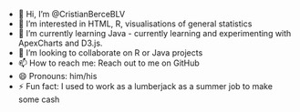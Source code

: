 - 👋 Hi, I’m @CristianBerceBLV  
- 👀 I’m interested in HTML, R, visualisations of general statistics
- 🌱 I’m currently learning Java - currently learning and experimenting with ApexCharts and D3.js.
- 💞️ I’m looking to collaborate on R or Java projects  
- 📫 How to reach me: Reach out to me on GitHub  
- 😄 Pronouns: him/his  
- ⚡ Fun fact: I used to work as a lumberjack as a summer job to make some cash  

<!---
CristianBerceBLV/CristianBerceBLV is a ✨ special ✨ repository because its `README.md` (this file) appears on your GitHub profile.
You can click the Preview link to take a look at your changes.
--->
